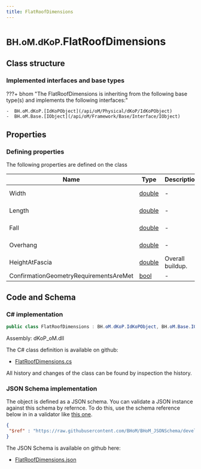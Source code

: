 ```yaml
---
title: FlatRoofDimensions
---
```


# <small>BH.oM.dKoP.</small>**FlatRoofDimensions**



## Class structure

### Implemented interfaces and base types

???+ bhom "The FlatRoofDimensions is inheriting from the following base type(s) and implements the following interfaces:"

    -  BH.oM.dKoP.[IdKoPObject](/api/oM/Physical/dKoP/IdKoPObject)
    -  BH.oM.Base.[IObject](/api/oM/Framework/Base/Interface/IObject)


## Properties



### Defining properties

The following properties are defined on the class

| Name             | Type             | Description      | Quantity         |
|------------------|------------------|------------------|------------------|
| Width | [double](https://learn.microsoft.com/en-us/dotnet/api/System.Double?view=netstandard-2.0) | - | [Length](/api/oM/Dimensional/Quantities/Attributes/Length) [m] |
| Length | [double](https://learn.microsoft.com/en-us/dotnet/api/System.Double?view=netstandard-2.0) | - | [Length](/api/oM/Dimensional/Quantities/Attributes/Length) [m] |
| Fall | [double](https://learn.microsoft.com/en-us/dotnet/api/System.Double?view=netstandard-2.0) | - | [Length](/api/oM/Dimensional/Quantities/Attributes/Length) [m] |
| Overhang | [double](https://learn.microsoft.com/en-us/dotnet/api/System.Double?view=netstandard-2.0) | - | [Length](/api/oM/Dimensional/Quantities/Attributes/Length) [m] |
| HeightAtFascia | [double](https://learn.microsoft.com/en-us/dotnet/api/System.Double?view=netstandard-2.0) | Overall buildup. | [Length](/api/oM/Dimensional/Quantities/Attributes/Length) [m] |
| ConfirmationGeometryRequirementsAreMet | [bool](https://learn.microsoft.com/en-us/dotnet/api/System.Boolean?view=netstandard-2.0) | - | - |


## Code and Schema

### C# implementation

``` C# title="C#"
public class FlatRoofDimensions : BH.oM.dKoP.IdKoPObject, BH.oM.Base.IObject
```

Assembly: dKoP_oM.dll

The C# class definition is available on github:

- [FlatRoofDimensions.cs](https://github.com/BHoM/dKoP_Toolkit/blob/develop/dKoP_oM/Geometry\FlatRoofDimensions.cs)

All history and changes of the class can be found by inspection the history.
### JSON Schema implementation

The object is defined as a JSON schema. You can validate a JSON instance against this schema by refernce. To do this, use the schema reference below in in a validator like [this one](https://www.jsonschemavalidator.net/).

``` json title="JSON Schema"
{
 "$ref" : "https://raw.githubusercontent.com/BHoM/BHoM_JSONSchema/develop/dKoP_oM/FlatRoofDimensions.json"
}
```

The JSON Schema is available on github here:

- [FlatRoofDimensions.json](https://github.com/BHoM/BHoM_JSONSchema/blob/develop/dKoP_oM/FlatRoofDimensions.json)

